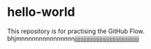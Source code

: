 # hello-world
This repository is for practising the GitHub Flow.
bhjmnnnnnnnnnnnnnnnjjjjjjjjjjjjjjjjjjjjjjjjjjjjjjjjjjjjjjjjjjjj
